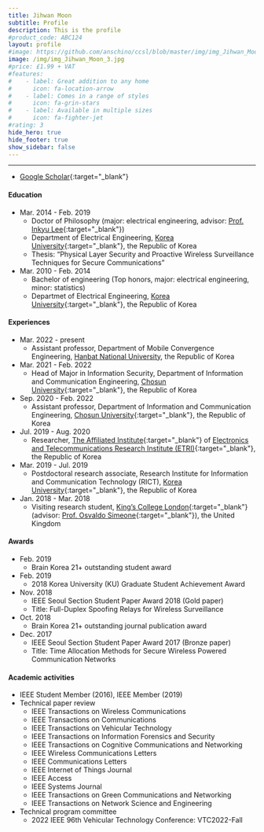 ```yaml
---
title: Jihwan Moon
subtitle: Profile
description: This is the profile
#product_code: ABC124
layout: profile
#image: https://github.com/anschino/ccsl/blob/master/img/img_Jihwan_Moon.jpg?raw=true
image: /img/img_Jihwan_Moon_3.jpg
#price: £1.99 + VAT
#features:
#    - label: Great addition to any home
#      icon: fa-location-arrow
#    - label: Comes in a range of styles
#      icon: fa-grin-stars
#    - label: Available in multiple sizes
#      icon: fa-fighter-jet
#rating: 3
hide_hero: true
hide_footer: true
show_sidebar: false
---
```


--------------------------------------------------
* [Google Scholar](http://scholar.google.co.kr/citations?user=U_8x14UAAAAJ&hl=ko){:target="_blank"}

#### Education
* Mar. 2014	-	Feb. 2019
  * Doctor of Philosophy (major: electrical engineering, advisor: [Prof. Inkyu Lee](http://wireless.korea.ac.kr/){:target="_blank"})
  * Department of Electrical Engineering, [Korea University](http://www.korea.ac.kr){:target="_blank"}, the Republic of Korea
  * Thesis: “Physical Layer Security and Proactive Wireless Surveillance Techniques for Secure Communications”
* Mar. 2010	-	Feb. 2014
  * Bachelor of engineering (Top honors, major: electrical engineering, minor: statistics)
  * Departmet of Electrical Engineering, [Korea University](http://www.korea.ac.kr){:target="_blank"}, the Republic of Korea

#### Experiences
* Mar. 2022 - present
  * Assistant professor, Department of Mobile Convergence Engineering, [Hanbat National University](https://www.hanbat.ac.kr/), the Republic of Korea
* Mar. 2021 - Feb. 2022
  * Head of Major in Information Security, Department of Information and Communication Engineering, [Chosun University](http://www.chosun.ac.kr/){:target="_blank"}, the Republic of Korea
* Sep. 2020 - Feb. 2022
  * Assistant professor, Department of Information and Communication Engineering, [Chosun University](http://www.chosun.ac.kr/){:target="_blank"}, the Republic of Korea
* Jul. 2019 - Aug. 2020
  * Researcher, [The Affiliated Institute](https://nsr.recruiter.co.kr/){:target="_blank"} of [Electronics and Telecommunications Research Institute (ETRI)](https://www.etri.re.kr/){:target="_blank"}, the Republic of Korea
* Mar. 2019	-	Jul. 2019
  * Postdoctoral research associate, Research Institute for Information and Communication Technology (RICT), [Korea University](http://www.korea.ac.kr){:target="_blank"}, the Republic of Korea
* Jan. 2018	-	Mar. 2018
  * Visiting research student, [King’s College London](https://www.kcl.ac.uk/){:target="_blank"} (advisor: [Prof. Osvaldo Simeone](https://nms.kcl.ac.uk/osvaldo.simeone/index.htm){:target="_blank"}), the United Kingdom

#### Awards
* Feb. 2019
  * Brain Korea 21+ outstanding student award
* Feb. 2019
  * 2018 Korea University (KU) Graduate Student Achievement Award
* Nov. 2018
  * IEEE Seoul Section Student Paper Award 2018 (Gold paper)
  * Title: Full-Duplex Spoofing Relays for Wireless Surveillance
* Oct. 2018
  * Brain Korea 21+ outstanding journal publication award
* Dec. 2017
  * IEEE Seoul Section Student Paper Award 2017 (Bronze paper)
  * Title: Time Allocation Methods for Secure Wireless Powered Communication Networks

#### Academic activities
* IEEE Student Member (2016), IEEE Member (2019)
* Technical paper review
	* IEEE Transactions on Wireless Communications
	* IEEE Transactions on Communications
	* IEEE Transactions on Vehicular Technology
	* IEEE Transactions on Information Forensics and Security
	* IEEE Transactions on Cognitive Communications and Networking
	* IEEE Wireless Communications Letters
	* IEEE Communications Letters
	* IEEE Internet of Things Journal
	* IEEE Access
  * IEEE Systems Journal
  * IEEE Transactions on Green Communications and Networking
  * IEEE Transactions on Network Science and Engineering
* Technical program committee
  * 2022 IEEE 96th Vehicular Technology Conference: VTC2022-Fall